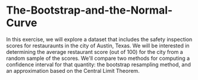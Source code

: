 # The-Bootstrap-and-the-Normal-Curve

In this exercise, we will explore a dataset that includes the safety inspection scores for restauraunts in the city of Austin, Texas. We will be interested in determining the average restaurant score (out of 100) for the city from a random sample of the scores. We'll compare two methods for computing a confidence interval for that quantity: the bootstrap resampling method, and an approximation based on the Central Limit Theorem.
